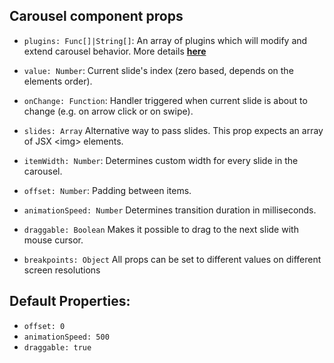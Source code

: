 ## Carousel component props

* ```plugins: Func[]|String[]```: An array of plugins which will modify and extend carousel behavior. More details [**here**](https://brainhubeu.github.io/react-carousel/docs/plugins/plugins)

* ```value: Number```: Current slide's index (zero based, depends on the elements order).

* ```onChange: Function```: Handler triggered when current slide is about to change (e.g. on arrow click or on swipe).

* ```slides: Array``` Alternative way to pass slides. This prop expects an array of JSX \<img\> elements.

* ```itemWidth: Number```: Determines custom width for every slide in the carousel.

* ```offset: Number```: Padding between items.

* ```animationSpeed: Number``` Determines transition duration in milliseconds.

* ```draggable: Boolean``` Makes it possible to drag to the next slide with mouse cursor.

* ```breakpoints: Object``` All props can be set to different values on different screen resolutions

## Default Properties:
 
- ```offset: 0```
- ```animationSpeed: 500```
- ```draggable: true```
